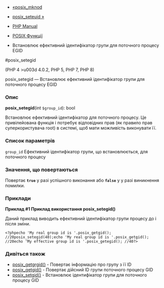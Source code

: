 - [«posix_mknod](function.posix-mknod.md)
- [posix_seteuid »](function.posix-seteuid.md)

- [PHP Manual](index.md)
- [POSIX Функції](ref.posix.md)
- Встановлює ефективний ідентифікатор групи для поточного процесу
EGID

#posix_setegid

(PHP 4 \>u003d 4.0.2, PHP 5, PHP 7, PHP 8)

posix_setegid — Встановлює ефективний ідентифікатор групи для
поточного процесу EGID

### Опис

**posix_setegid**(int `$group_id`): bool

Встановлює ефективний ідентифікатор для поточного процесу.
Це привілейована функція і потребує відповідних прав (як
правило прав суперкористувача root) в системі, щоб мати можливість
виконувати її.

### Список параметрів

`group_id`
Ефективний ідентифікатор групи, що встановлюється, для поточного процесу

### Значення, що повертаються

Повертає **`true`** у разі успішного виконання або **`false`** у
у разі виникнення помилки.

### Приклади

**Приклад #1 Приклад використання **posix_setegid()****

Даний приклад виводить ефективний ідентифікатор групи процесу до і
після зміни.

`<?phpecho 'My real group id is '.posix_getgid(); //20posix_setegid(40);echo 'My real group id is '.posix_getgid(); //20echo 'My effective group id is '.posix_getegid(); //40?> `

### Дивіться також

- [posix_getgrgid()](function.posix-getgrgid.md) - Повертає
інформацію про групу з її ID
- [posix_getgid()](function.posix-getgid.md) - Повертає
дійсний ID групи поточного процесу GID
- [posix_setgid()](function.posix-setgid.md) - Встановлює
ідентифікатор групи для поточного процесу GID
